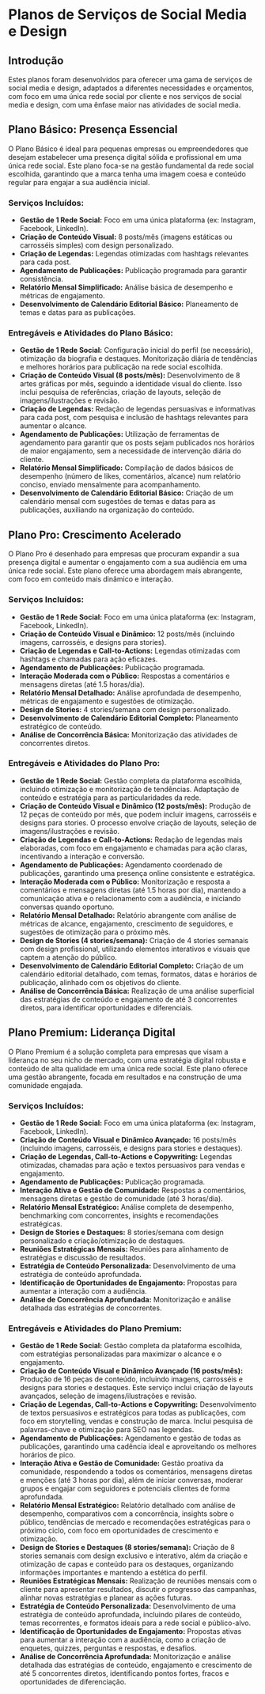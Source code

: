 # Planos de Serviços de Social Media e Design

## Introdução

Estes planos foram desenvolvidos para oferecer uma gama de serviços de social media e design, adaptados a diferentes necessidades e orçamentos, com foco em uma única rede social por cliente e nos serviços de social media e design, com uma ênfase maior nas atividades de social media.

## Plano Básico: Presença Essencial

O Plano Básico é ideal para pequenas empresas ou empreendedores que desejam estabelecer uma presença digital sólida e profissional em uma única rede social. Este plano foca-se na gestão fundamental da rede social escolhida, garantindo que a marca tenha uma imagem coesa e conteúdo regular para engajar a sua audiência inicial.

### Serviços Incluídos:

*   **Gestão de 1 Rede Social:** Foco em uma única plataforma (ex: Instagram, Facebook, LinkedIn).
*   **Criação de Conteúdo Visual:** 8 posts/mês (imagens estáticas ou carrosséis simples) com design personalizado.
*   **Criação de Legendas:** Legendas otimizadas com hashtags relevantes para cada post.
*   **Agendamento de Publicações:** Publicação programada para garantir consistência.
*   **Relatório Mensal Simplificado:** Análise básica de desempenho e métricas de engajamento.
*   **Desenvolvimento de Calendário Editorial Básico:** Planeamento de temas e datas para as publicações.

### Entregáveis e Atividades do Plano Básico:

*   **Gestão de 1 Rede Social:** Configuração inicial do perfil (se necessário), otimização da biografia e destaques. Monitorização diária de tendências e melhores horários para publicação na rede social escolhida.
*   **Criação de Conteúdo Visual (8 posts/mês):** Desenvolvimento de 8 artes gráficas por mês, seguindo a identidade visual do cliente. Isso inclui pesquisa de referências, criação de layouts, seleção de imagens/ilustrações e revisão.
*   **Criação de Legendas:** Redação de legendas persuasivas e informativas para cada post, com pesquisa e inclusão de hashtags relevantes para aumentar o alcance.
*   **Agendamento de Publicações:** Utilização de ferramentas de agendamento para garantir que os posts sejam publicados nos horários de maior engajamento, sem a necessidade de intervenção diária do cliente.
*   **Relatório Mensal Simplificado:** Compilação de dados básicos de desempenho (número de likes, comentários, alcance) num relatório conciso, enviado mensalmente para acompanhamento.
*   **Desenvolvimento de Calendário Editorial Básico:** Criação de um calendário mensal com sugestões de temas e datas para as publicações, auxiliando na organização do conteúdo.

## Plano Pro: Crescimento Acelerado

O Plano Pro é desenhado para empresas que procuram expandir a sua presença digital e aumentar o engajamento com a sua audiência em uma única rede social. Este plano oferece uma abordagem mais abrangente, com foco em conteúdo mais dinâmico e interação.

### Serviços Incluídos:

*   **Gestão de 1 Rede Social:** Foco em uma única plataforma (ex: Instagram, Facebook, LinkedIn).
*   **Criação de Conteúdo Visual e Dinâmico:** 12 posts/mês (incluindo imagens, carrosséis, e designs para stories).
*   **Criação de Legendas e Call-to-Actions:** Legendas otimizadas com hashtags e chamadas para ação eficazes.
*   **Agendamento de Publicações:** Publicação programada.
*   **Interação Moderada com o Público:** Respostas a comentários e mensagens diretas (até 1.5 horas/dia).
*   **Relatório Mensal Detalhado:** Análise aprofundada de desempenho, métricas de engajamento e sugestões de otimização.
*   **Design de Stories:** 4 stories/semana com design personalizado.
*   **Desenvolvimento de Calendário Editorial Completo:** Planeamento estratégico de conteúdo.
*   **Análise de Concorrência Básica:** Monitorização das atividades de concorrentes diretos.

### Entregáveis e Atividades do Plano Pro:

*   **Gestão de 1 Rede Social:** Gestão completa da plataforma escolhida, incluindo otimização e monitorização de tendências. Adaptação de conteúdo e estratégia para as particularidades da rede.
*   **Criação de Conteúdo Visual e Dinâmico (12 posts/mês):** Produção de 12 peças de conteúdo por mês, que podem incluir imagens, carrosséis e designs para stories. O processo envolve criação de layouts, seleção de imagens/ilustrações e revisão.
*   **Criação de Legendas e Call-to-Actions:** Redação de legendas mais elaboradas, com foco em engajamento e chamadas para ação claras, incentivando a interação e conversão.
*   **Agendamento de Publicações:** Agendamento coordenado de publicações, garantindo uma presença online consistente e estratégica.
*   **Interação Moderada com o Público:** Monitorização e resposta a comentários e mensagens diretas (até 1.5 horas por dia), mantendo a comunicação ativa e o relacionamento com a audiência, e iniciando conversas quando oportuno.
*   **Relatório Mensal Detalhado:** Relatório abrangente com análise de métricas de alcance, engajamento, crescimento de seguidores, e sugestões de otimização para o próximo mês.
*   **Design de Stories (4 stories/semana):** Criação de 4 stories semanais com design profissional, utilizando elementos interativos e visuais que captem a atenção do público.
*   **Desenvolvimento de Calendário Editorial Completo:** Criação de um calendário editorial detalhado, com temas, formatos, datas e horários de publicação, alinhado com os objetivos do cliente.
*   **Análise de Concorrência Básica:** Realização de uma análise superficial das estratégias de conteúdo e engajamento de até 3 concorrentes diretos, para identificar oportunidades e diferenciais.

## Plano Premium: Liderança Digital

O Plano Premium é a solução completa para empresas que visam a liderança no seu nicho de mercado, com uma estratégia digital robusta e conteúdo de alta qualidade em uma única rede social. Este plano oferece uma gestão abrangente, focada em resultados e na construção de uma comunidade engajada.

### Serviços Incluídos:

*   **Gestão de 1 Rede Social:** Foco em uma única plataforma (ex: Instagram, Facebook, LinkedIn).
*   **Criação de Conteúdo Visual e Dinâmico Avançado:** 16 posts/mês (incluindo imagens, carrosséis, e designs para stories e destaques).
*   **Criação de Legendas, Call-to-Actions e Copywriting:** Legendas otimizadas, chamadas para ação e textos persuasivos para vendas e engajamento.
*   **Agendamento de Publicações:** Publicação programada.
*   **Interação Ativa e Gestão de Comunidade:** Respostas a comentários, mensagens diretas e gestão de comunidade (até 3 horas/dia).
*   **Relatório Mensal Estratégico:** Análise completa de desempenho, benchmarking com concorrentes, insights e recomendações estratégicas.
*   **Design de Stories e Destaques:** 8 stories/semana com design personalizado e criação/otimização de destaques.
*   **Reuniões Estratégicas Mensais:** Reuniões para alinhamento de estratégias e discussão de resultados.
*   **Estratégia de Conteúdo Personalizada:** Desenvolvimento de uma estratégia de conteúdo aprofundada.
*   **Identificação de Oportunidades de Engajamento:** Propostas para aumentar a interação com a audiência.
*   **Análise de Concorrência Aprofundada:** Monitorização e análise detalhada das estratégias de concorrentes.

### Entregáveis e Atividades do Plano Premium:

*   **Gestão de 1 Rede Social:** Gestão completa da plataforma escolhida, com estratégias personalizadas para maximizar o alcance e o engajamento.
*   **Criação de Conteúdo Visual e Dinâmico Avançado (16 posts/mês):** Produção de 16 peças de conteúdo, incluindo imagens, carrosséis e designs para stories e destaques. Este serviço inclui criação de layouts avançados, seleção de imagens/ilustrações e revisão.
*   **Criação de Legendas, Call-to-Actions e Copywriting:** Desenvolvimento de textos persuasivos e estratégicos para todas as publicações, com foco em storytelling, vendas e construção de marca. Inclui pesquisa de palavras-chave e otimização para SEO nas legendas.
*   **Agendamento de Publicações:** Agendamento e gestão de todas as publicações, garantindo uma cadência ideal e aproveitando os melhores horários de pico.
*   **Interação Ativa e Gestão de Comunidade:** Gestão proativa da comunidade, respondendo a todos os comentários, mensagens diretas e menções (até 3 horas por dia), além de iniciar conversas, moderar grupos e engajar com seguidores e potenciais clientes de forma aprofundada.
*   **Relatório Mensal Estratégico:** Relatório detalhado com análise de desempenho, comparativos com a concorrência, insights sobre o público, tendências de mercado e recomendações estratégicas para o próximo ciclo, com foco em oportunidades de crescimento e otimização.
*   **Design de Stories e Destaques (8 stories/semana):** Criação de 8 stories semanais com design exclusivo e interativo, além da criação e otimização de capas e conteúdo para os destaques, organizando informações importantes e mantendo a estética do perfil.
*   **Reuniões Estratégicas Mensais:** Realização de reuniões mensais com o cliente para apresentar resultados, discutir o progresso das campanhas, alinhar novas estratégias e planear as ações futuras.
*   **Estratégia de Conteúdo Personalizada:** Desenvolvimento de uma estratégia de conteúdo aprofundada, incluindo pilares de conteúdo, temas recorrentes, e formatos ideais para a rede social e público-alvo.
*   **Identificação de Oportunidades de Engajamento:** Propostas ativas para aumentar a interação com a audiência, como a criação de enquetes, quizzes, perguntas e respostas, e desafios.
*   **Análise de Concorrência Aprofundada:** Monitorização e análise detalhada das estratégias de conteúdo, engajamento e crescimento de até 5 concorrentes diretos, identificando pontos fortes, fracos e oportunidades de diferenciação.



